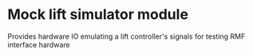# Mock lift simulator module
Provides hardware IO emulating a lift controller's signals for testing RMF interface hardware
